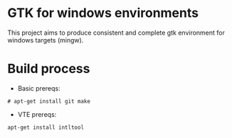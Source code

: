 # GTK for windows environments

This project aims to produce consistent and complete gtk environment for windows targets (mingw).


# Build process

* Basic prereqs:

```
# apt-get install git make
```

* VTE prereqs:

```
apt-get install intltool
```
